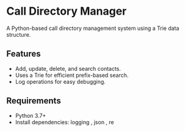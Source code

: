 # Call Directory Manager
A Python-based call directory management system using a Trie data structure.

## Features
- Add, update, delete, and search contacts.
- Uses a Trie for efficient prefix-based search.
- Log operations for easy debugging.

## Requirements
- Python 3.7+
- Install dependencies: logging , json , re
